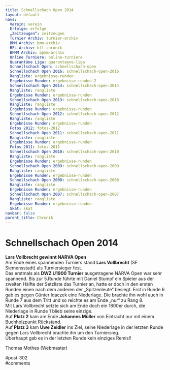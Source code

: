 ```yaml
---
title: Schnellschach Open 2014 
layout: default
navs:
  Verein: verein
  Erfolge: erfolge
  „Zeitzeugen“: zeitzeugen
  Turnier Archiv: turnier-archiv
  BMM Archiv: bmm-archiv
  BFL Archiv: bfl-chronik
  BPMM Archiv: bpmm-archiv
  Online Turniere: online-turniere
  Quarantäne Liga: quarantaene-liga
  Schnellschach Open: schnellschach-open
  Schnellschach Open 2016: schnellschach-open-2016
  Rangliste: ergebnisse-runden
  Ergebnisse Runden: ergebnisse-runden-2
  Schnellschach Open 2014: schnellschach-open-2014
  Rangliste: rangliste
  Ergebnisse Runden: ergebnisse-runden
  Schnellschach Open 2013: schnellschach-open-2013
  Rangliste: rangliste
  Ergebnisse Runden: ergebnisse-runden
  Schnellschach Open 2012: schnellschach-open-2012
  Rangliste: rangliste
  Ergebnisse Runden: ergebnisse-runden
  Fotos 2012: fotos-2012
  Schnellschach Open 2011: schnellschach-open-2011
  Rangliste: rangliste
  Ergebnisse Runden: ergebnisse-runden
  Fotos 2011: fotos-2011
  Schnellschach Open 2010: schnellschach-open-2010
  Rangliste: rangliste
  Ergebnisse Runden: ergebnisse-runden
  Schnellschach Open 2009: schnellschach-open-2009
  Rangliste: rangliste
  Ergebnisse Runden: ergebnisse-runden
  Schnellschach Open 2008: schnellschach-open-2008
  Rangliste: rangliste
  Ergebnisse Runden: ergebnisse-runden
  Schnellschach Open 2007: schnellschach-open-2007
  Rangliste: rangliste
  Ergebnisse Runden: ergebnisse-runden
  Skat: skat
navbar: false
parent_title: Chronik
---
```

<div class="post-302 page type-page status-publish hentry" id="post-302">
<h1 class="entry-title">Schnellschach Open 2014</h1>
<div class="entry-content">
<p><strong>Lars Vollbrecht gewinnt NARVA Open</strong><br/>
Am Ende eines spannenden Turniers stand <strong>Lars Vollbrecht</strong> (SF Siemensstadt) als Turniersieger fest.<br/>
Das erstmals als <strong>DWZ U1900 Turnier</strong> ausgetragene NARVA Open war sehr spannend. Bis zur 5.Runde führte mit Daniel Stumpf ein Spieler aus der zweiten Hälfte der Setzliste das Turnier an, hatte er doch in den ersten Runden einen nach dem anderen der „Spitzenleute“ besiegt. Erst in Runde 6 gab es gegen Günter Idaczek eine Niederlage. Die brachte ihn wohl auch in Runde 7 aus dem Tritt und so reichte es am Ende „nur“ zu Rang 8.<br/>
Mit Lars Vollbrecht setzte sich am Ende doch ein 1800er durch, die Niederlage in Runde 1 blieb seine einzige.<br/>
Auf <strong>Platz 2</strong> kam am Ende <strong>Johannes Müller</strong> von Eintracht nur mit einem Buchholzpunkt Rückstand.<br/>
Auf <strong>Platz 3</strong> kam <strong>Uwe Zeidler</strong> ins Ziel, seine Niederlage in der letzten Runde gegen Lars Vollbrecht brachte ihn um den Turniersieg.<br/>
Überhaupt gab es in der letzten Runde kein einziges Remis!!</p>
<p>Thomas Mothes (Webmaster)</p>
</div><!-- .entry-content -->
</div> #post-302 
<div id="comments">
</div> #comments 
